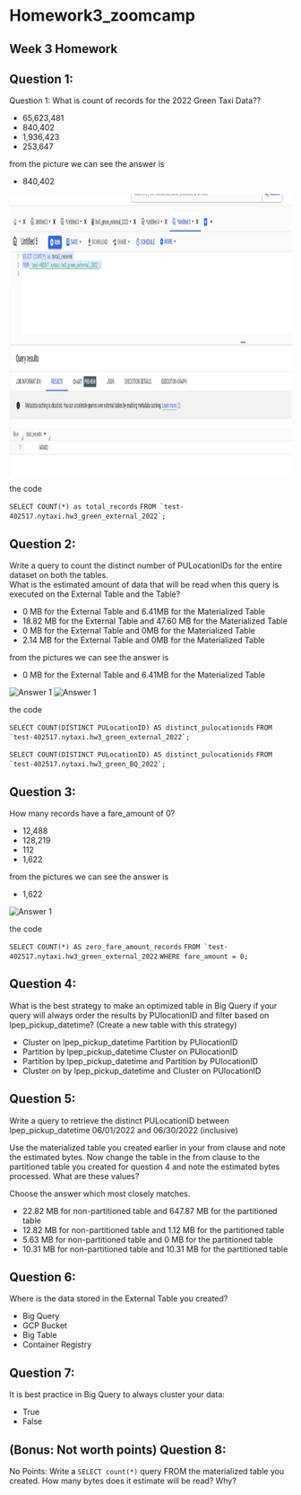 # Homework3_zoomcamp


## Week 3 Homework


## Question 1:
Question 1: What is count of records for the 2022 Green Taxi Data??
- 65,623,481
- 840,402
- 1,936,423
- 253,647


from the picture we can see the answer is

- 840,402

<img src="https://github.com/juandavidlozano/Homework3_zoomcamp/blob/main/homework3.1.jpg" alt="Answer 1" width="1000" height="500">

the code

```SELECT COUNT(*) as total_records```
```FROM `test-402517.nytaxi.hw3_green_external_2022`;```


## Question 2:
Write a query to count the distinct number of PULocationIDs for the entire dataset on both the tables.</br> 
What is the estimated amount of data that will be read when this query is executed on the External Table and the Table?

- 0 MB for the External Table and 6.41MB for the Materialized Table
- 18.82 MB for the External Table and 47.60 MB for the Materialized Table
- 0 MB for the External Table and 0MB for the Materialized Table
- 2.14 MB for the External Table and 0MB for the Materialized Table


from the pictures we can see the answer is

- 0 MB for the External Table and 6.41MB for the Materialized Table

<img src="https://github.com/juandavidlozano/Homework3_zoomcamp/blob/main/homework3.2.1.jpg" alt="Answer 1" width="1000" height="250">
<img src="https://github.com/juandavidlozano/Homework3_zoomcamp/blob/main/homework3.2.2.jpg" alt="Answer 1" width="1000" height="250">

the code

```SELECT COUNT(DISTINCT PULocationID) AS distinct_pulocationids```
```FROM `test-402517.nytaxi.hw3_green_external_2022`;```

```SELECT COUNT(DISTINCT PULocationID) AS distinct_pulocationids```
```FROM `test-402517.nytaxi.hw3_green_BQ_2022`;```




## Question 3:
How many records have a fare_amount of 0?
- 12,488
- 128,219
- 112
- 1,622

from the pictures we can see the answer is

- 1,622

<img src="https://github.com/juandavidlozano/Homework3_zoomcamp/blob/main/homework3.3.jpg" alt="Answer 1" width="1000" height="500">

the code

```SELECT COUNT(*) AS zero_fare_amount_records```
```FROM `test-402517.nytaxi.hw3_green_external_2022```
```WHERE fare_amount = 0;```


## Question 4:
What is the best strategy to make an optimized table in Big Query if your query will always order the results by PUlocationID and filter based on lpep_pickup_datetime? (Create a new table with this strategy)
- Cluster on lpep_pickup_datetime Partition by PUlocationID
- Partition by lpep_pickup_datetime  Cluster on PUlocationID
- Partition by lpep_pickup_datetime and Partition by PUlocationID
- Cluster on by lpep_pickup_datetime and Cluster on PUlocationID

## Question 5:
Write a query to retrieve the distinct PULocationID between lpep_pickup_datetime
06/01/2022 and 06/30/2022 (inclusive)</br>

Use the materialized table you created earlier in your from clause and note the estimated bytes. Now change the table in the from clause to the partitioned table you created for question 4 and note the estimated bytes processed. What are these values? </br>

Choose the answer which most closely matches.</br> 

- 22.82 MB for non-partitioned table and 647.87 MB for the partitioned table
- 12.82 MB for non-partitioned table and 1.12 MB for the partitioned table
- 5.63 MB for non-partitioned table and 0 MB for the partitioned table
- 10.31 MB for non-partitioned table and 10.31 MB for the partitioned table


## Question 6: 
Where is the data stored in the External Table you created?

- Big Query
- GCP Bucket
- Big Table
- Container Registry


## Question 7:
It is best practice in Big Query to always cluster your data:
- True
- False


## (Bonus: Not worth points) Question 8:
No Points: Write a `SELECT count(*)` query FROM the materialized table you created. How many bytes does it estimate will be read? Why?
